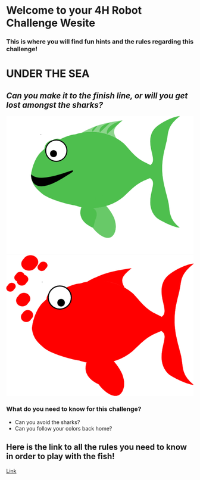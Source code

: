 # Welcome to your 4H Robot Challenge Wesite
### This is where you will find fun hints and the rules regarding this challenge!

# **UNDER THE SEA**

## _Can you make it to the finish line, or will you get lost amongst the sharks?_

![image](green%20fish.png)
![image](red-fish-hi.png)

### What do you need to know for this challenge?
- Can you avoid the sharks?
- Can you follow your colors back home?

## Here is the link to all the rules you need to know in order to play with the fish!

[Link](url)


